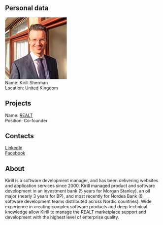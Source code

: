 ## Personal data
![kirill sherman photo](photo/kirill_sherman.jpg)  
Name:   Kirill Sherman  
Location: United Kingdom  
## Projects 
Name: [REALT](../projects/realt.md)  
Position: Co-founder   
## Contacts
[LinkedIn](https://www.linkedin.com/in/sherman124k/)  
[Facebook](https://www.facebook.com/sherman124k?ref=br_rs)
## About
Kirill is a software development manager, and has been delivering websites and application services since 2000. Kirill managed product and software development in an investment bank (5 years for Morgan Stanley), an oil major (nearly 3 years for BP), and most recently for Nordea Bank (8 software development teams distributed across Nordic countries). Wide experience in creating complex software products and deep technical knowledge allow Kirill to manage the REALT marketplace support and development with the highest level of enterprise quality.
